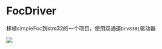 # FocDriver
移植simpleFoc到stm32的一个项目，使用双通道`Drv8301`驱动器

![](D:\items\jb\FocDriver\5.doc\Images\Top.png)